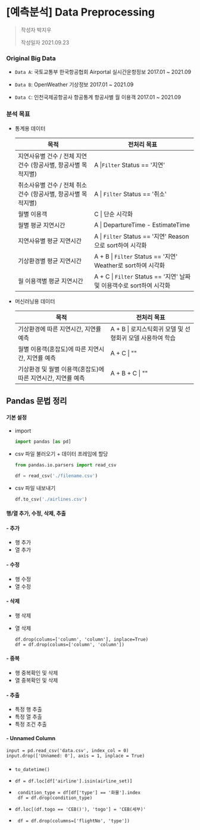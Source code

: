 # [예측분석] Data Preprocessing

> 작성자 박지우
>
> 작성일자 2021.09.23



### Original Big Data

- `Data A`: 국토교통부 한국항공협회 Airportal 실시간운항정보 2017.01 ~ 2021.09

- `Data B`: OpenWeather 기상정보 2017.01 ~ 2021.09
- `Data C`: 인천국제공항공사 항공통계 항공사별 월 이용객 2017.01 ~ 2021.09



### 분석 목표

- 통계용 데이터

  | 목적                                                         | 전처리 목표                                                  |
  | ------------------------------------------------------------ | ------------------------------------------------------------ |
  | 지연사유별 건수 / 전체 지연 건수 (항공사별,  항공사별 목적지별) | A \|`Filter` Status == '지연'                                |
  | 취소사유별 건수 / 전체 취소 건수 (항공사별,  항공사별 목적지별) | A \| `Filter` Status == '취소'                               |
  | 월별 이용객                                                  | C \|  단순 시각화                                            |
  | 월별 평균 지연시간                                           | A \| DepartureTime - EstimateTime                            |
  | 지연사유별 평균 지연시간                                     | A \| `Filter` Status == '지연' Reason으로 sort하여 시각화    |
  | 기상환경별 평균 지연시간                                     | A + B \| `Filter` Status == '지연' Weather로 sort하여 시각화 |
  | 월 이용객별 평균 지연시간                                    | A + C \| `Filter` Status == '지연' 날짜 및 이용객수로 sort하여 시각화 |

  

- 머신러닝용 데이터

  | 목적                                                         | 전처리 목표                                               |
  | ------------------------------------------------------------ | --------------------------------------------------------- |
  | 기상환경에 따른 지연시간, 지연률 예측                        | A + B \| 로지스틱회귀 모델 및 선형회귀 모델 사용하여 학습 |
  | 월별 이용객(혼잡도)에 따른 지연시간, 지연률 예측             | A + C \|  ""                                              |
  | 기상환경 및 월별 이용객(혼잡도)에 따른 지연시간, 지연률 예측 | A + B + C \| ""                                           |

  

## Pandas 문법 정리

#### 기본 설정

- import

  ```python
  import pandas [as pd]
  ```

  

- csv 파일 불러오기 + 데이터 프레임에 할당

  ```python
  from pandas.io.parsers import read_csv
  
  df = read_csv('./filename.csv')
  ```

  

- csv 파일 내보내기

  ```python
  df.to_csv('./airlines.csv')
  ```



#### 행/열 추가, 수정, 삭제, 추출

#### - 추가

- 행 추가
- 열 추가

#### - 수정

- 행 수정
- 열 수정

#### - 삭제

- 행 삭제

- 열 삭제

  ```
  df.drop(colums=['column', 'column'], inplace=True)
  df = df.drop(colums=['column', 'column'])
  ```

  

#### - 중복

- 행 중복확인 및 삭제
- 열 중복확인 및 삭제

#### - 추출

- 특정 행 추출
- 특정 열 추출
- 특정 조건 추출



#### - Unnamed Column

```
input = pd.read_csv('data.csv', index_col = 0)
input.drop(['Unnamed: 0'], axis = 1, inplace = True)
```



#### 

#### 

- ```
  to_datetime()
  ```

- ```
  df = df.loc[df['airline'].isin(airline_set)]
  ```

- ```
   condition_type = df[df['type'] == '화물'].index
   df = df.drop(condition_type)
  ```

- ```
  df.loc[(df.togo == 'CEB()'), 'togo'] = 'CEB(세부)'
  ```

- ```
   df = df.drop(columns=['flightNo', 'type'])
  ```

